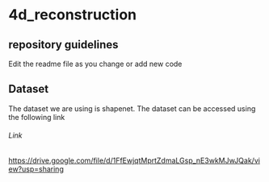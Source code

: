 # 4d_reconstruction

## repository guidelines
Edit the readme file as you change or add new code

## Dataset

The dataset we are using is shapenet. The dataset can be accessed using the following link

###### Link

https://drive.google.com/file/d/1FfEwjqtMprtZdmaLGsp_nE3wkMJwJQak/view?usp=sharing
